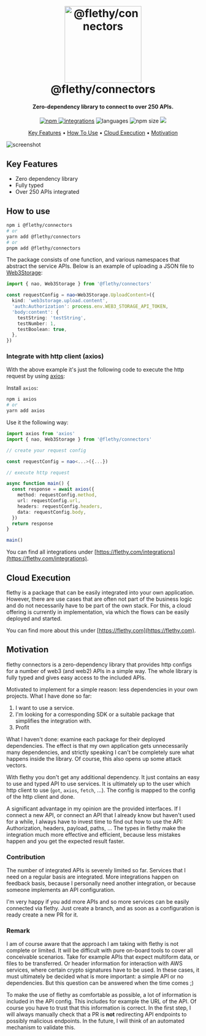 <h1 align="center">
  <br>
  <a href="http://flethy.com"><img src="https://flethy.com/favicon.png" alt="@flethy/connectors" width="200"></a>
  <br>
  @flethy/connectors
  <br>
</h1>

<h4 align="center">Zero-dependency library to connect to over 250 APIs.</h4>

<p align="center">
  <a href="https://badge.fury.io/js/@flethy%2Fconnectors">
    <img src="https://badge.fury.io/js/@flethy%2Fconnectors.svg"
         alt="npm">
  </a>
  <a href="https://flethy.com/integrations"><img src="https://img.shields.io/badge/integrations-291-blue" alt="integrations" /></a>
  <!-- <a href=""><img src="" alt="" /></a> -->
  <img src="https://img.shields.io/github/languages/top/flethy/flethy" alt="languages" />
  <img src="https://img.shields.io/bundlephobia/minzip/@flethy/connectors" alt="npm size" />
  <a href="https://gitter.im/flethy/community"><img src="https://badges.gitter.im/flethy/community.svg"></a>
</p>

<p align="center">
  <a href="#key-features">Key Features</a> •
  <a href="#how-to-use">How To Use</a> •
  <a href="#cloud-execution">Cloud Execution</a> •
  <a href="#motivation">Motivation</a>
</p>

![screenshot](https://flethy.com/connectors.gif)

## Key Features

- Zero dependency library
- Fully typed
- Over 250 APIs integrated

## How to use

```bash
npm i @flethy/connectors
# or
yarn add @flethy/connectors
# or
pnpm add @flethy/connectors
```

The package consists of one function, and various namespaces that abstract the service APIs. Below is an example of uploading a JSON file to [Web3Storage](https://web3.storage/):

```ts
import { nao, Web3Storage } from '@flethy/connectors'

const requestConfig = nao<Web3Storage.UploadContent>({
  kind: 'web3storage.upload.content',
  'auth:Authorization': process.env.WEB3_STORAGE_API_TOKEN,
  'body:content': {
    testString: 'testString',
    testNumber: 1,
    testBoolean: true,
  },
})
```

### Integrate with http client (axios)

With the above example it's just the following code to execute the http request by using [axios](https://axios-http.com/):

Install `axios`:

```bash
npm i axios
# or
yarn add axios
```

Use it the following way:

```ts
import axios from 'axios'
import { nao, Web3Storage } from '@flethy/connectors'

// create your request config

const requestConfig = nao<...>({...})

// execute http request

async function main() {
  const response = await axios({
    method: requestConfig.method,
    url: requestConfig.url,
    headers: requestConfig.headers,
    data: requestConfig.body,
  })
  return response
}

main()
```

You can find all integrations under [https://flethy.com/integrations](https://flethy.com/integrations).

## Cloud Execution

flethy is a package that can be easily integrated into your own application. However, there are use cases that are often not part of the business logic and do not necessarily have to be part of the own stack. For this, a cloud offering is currently in implementation, via which the flows can be easily deployed and started.

You can find more about this under [https://flethy.com](https://flethy.com).

## Motivation

flethy connectors is a zero-dependency library that provides http configs for a number of web3 (and web2) APIs in a simple way. The whole library is fully typed and gives easy access to the included APIs.

Motivated to implement for a simple reason: less dependencies in your own projects. What I have done so far:

1. I want to use a service.
2. I'm looking for a corresponding SDK or a suitable package that simplifies the integration with.
3. Profit

What I haven't done: examine each package for their deployed dependencies. The effect is that my own application gets unnecessarily many dependencies, and strictly speaking I can't be completely sure what happens inside the library. Of course, this also opens up some attack vectors.

With flethy you don't get any additional dependency. It just contains an easy to use and typed API to use services. It is ultimately up to the user which http client to use (`got`, `axios`, `fetch`, ...). The config is mapped to the config of the http client and done.

A significant advantage in my opinion are the provided interfaces. If I connect a new API, or connect an API that I already know but haven't used for a while, I always have to invest time to find out how to use the API: Authorization, headers, payload, paths, ... The types in flethy make the integration much more effective and efficient, because less mistakes happen and you get the expected result faster.

### Contribution

The number of integrated APIs is severely limited so far. Services that I need on a regular basis are integrated. More integrations happen on feedback basis, because I personally need another integration, or because someone implements an API configuration.

I'm very happy if you add more APIs and so more services can be easily connected via flethy. Just create a branch, and as soon as a configuration is ready create a new PR for it.

### Remark

I am of course aware that the approach I am taking with flethy is not complete or limited. It will be difficult with pure on-board tools to cover all conceivable scenarios. Take for example APIs that expect multiform data, or files to be transferred. Or header information for interaction with AWS services, where certain crypto signatures have to be used. In these cases, it must ultimately be decided what is more important: a simple API or no dependencies. But this question can be answered when the time comes ;)

To make the use of flethy as comfortable as possible, a lot of information is included in the API config. This includes for example the URL of the API. Of course you have to trust that this information is correct. In the first step, I will always manually check that a PR is **not** redirecting API endpoints to possibly malicious endpoints. In the future, I will think of an automated mechanism to validate this.
